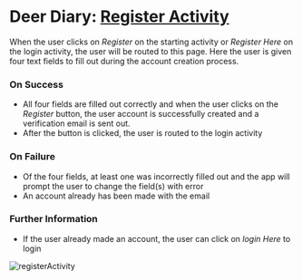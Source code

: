 # Deer Diary: [Register Activity](https://github.com/cunychenhclass/cisc3171proj-group6/issues/1)
When the user clicks on *Register* on the starting activity or *Register Here* on the login activity, the user will be routed to this page. Here the user is given
four text fields to fill out during the account creation process.
### On Success
- All four fields are filled out correctly and when the user clicks on the *Register* button, the user account is successfully created and a verification email is sent out.
- After the button is clicked, the user is routed to the login activity

### On Failure
- Of the four fields, at least one was incorrectly filled out and the app will prompt the user to change the field(s) with error
- An account already has been made with the email

### Further Information
- If the user already made an account, the user can click on *login Here* to login

![registerActivity](https://user-images.githubusercontent.com/70163313/225717147-74b5b7e0-d470-497c-b2b5-8527eec92f7d.png)
